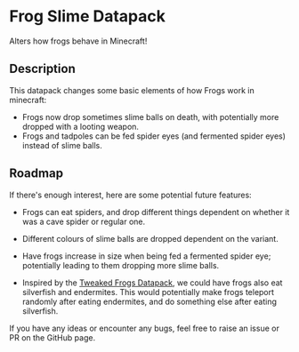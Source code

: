# Frog Slime Datapack

Alters how frogs behave in Minecraft!

## Description

This datapack changes some basic elements of how Frogs work in minecraft:

- Frogs now drop sometimes slime balls on death, with potentially more dropped with a looting weapon.
- Frogs and tadpoles can be fed spider eyes (and fermented spider eyes) instead of slime balls.

## Roadmap

If there's enough interest, here are some potential future features:

- Frogs can eat spiders, and drop different things dependent on whether it was a cave spider or regular one.

- Different colours of slime balls are dropped dependent on the variant.

- Have frogs increase in size when being fed a fermented spider eye; potentially leading to them dropping more slime balls.

- Inspired by the [Tweaked Frogs Datapack](https://modrinth.com/datapack/tweaked-frogs), we could have frogs also eat silverfish and endermites. This would potentially make frogs teleport randomly after eating endermites, and do something else after eating silverfish.

If you have any ideas or encounter any bugs, feel free to raise an issue or PR on the GitHub page.
